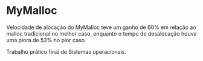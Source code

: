 # MyMalloc

Velocidade de alocação do MyMalloc teve um ganho de 60% em relação ao malloc tradicional no melhor caso, enquanto o tempo de desalocação houve uma piora de 53% no pior caso.

Trabalho prático final de Sistemas operacionais.
